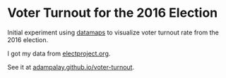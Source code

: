 # Voter Turnout for the 2016 Election

Initial experiment using [datamaps](https://datamaps.github.io/) to visualize
voter turnout rate from the 2016 election.

I got my data from [electproject.org](http://www.electproject.org/2016g).

See it at [adampalay.github.io/voter-turnout](//adampalay.github.io/voter-turnout).